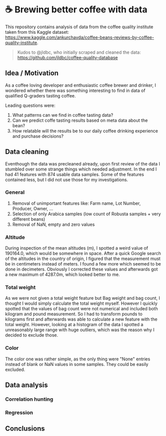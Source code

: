 # ☕ Brewing better coffee with data
This repository contains analysis of data from the coffee quality institute taken from this Kaggle dataset: https://www.kaggle.com/ankurchavda/coffee-beans-reviews-by-coffee-quality-institute.

>Kudos to @jldbc, who initially scraped and cleaned the data:
>https://github.com/jldbc/coffee-quality-database


## Idea / Motivation

As a coffee loving developer and enthusiastic coffee brewer and drinker, I wondered whether there was something interesting to find in data of qualified Q-graders tasting coffee.

Leading questions were:

1. What patterns can we find in coffee tasting data?
1. Can we predict coffe tasting results based on meta data about the bean?
1. How relatable will the results be to our daily coffee drinking experience and purchase decisions?
## Data cleaning
Eventhough the data was precleaned already, upon first review of the data I stumbled over some strange things which needed adjustment. In the end I had 41 features with 874 usable data samples. Some of the features contained less, but I did not use those for my investigations.

### General
1. Removal of unimportant features like: Farm name, Lot Number, Producer, Owner, ...
1. Selection of only Arabica samples (low count of Robusta samples + very different beans)
1. Removal of NaN, empty and zero values
### Altitude
During inspection of the mean altitudes (m), I spotted a weird value of  190164.0, which would be somewhere in space. After a quick Google search of the altitudes in the country of origin, I figured that the measurement must be in centimeters instead of meters. I found a few more which seemed to be done in decimeters. Obviously I corrected these values and afterwards got a new maximum of 4287.0m, which looked better to me.
### Total weight
As we were not given a total weight feature but Bag weight and bag count, I thought I would simply calculate the total weight myself. However I quickly spotted that the values of bag count were not numerical and included both kilogram and pound measurement. So I had to transform pounds to kilograms first and afterwards was able to calculate a new feature with the total weight.
However, looking at a histogram of the data I spotted a unreasonably large range with huge outliers, which was the reason why I decided to exclude those.
### Color
The color one was rather simple, as the only thing were "None" entries instead of blank or NaN values in some samples. They could be easily excluded.

## Data analysis

### Correlation hunting

### Regression

## Conclusions